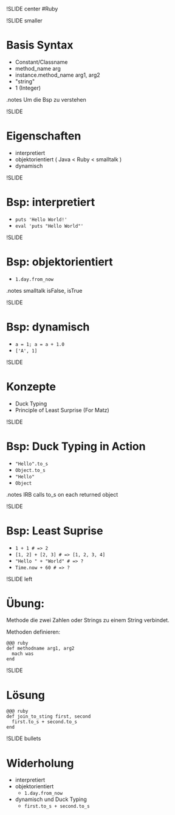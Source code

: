 !SLIDE center
#Ruby

!SLIDE smaller
# Basis Syntax
* Constant/Classname
* method_name arg
* instance.method_name arg1, arg2
* "string"
* 1 (Integer)

.notes Um die Bsp zu verstehen

!SLIDE
# Eigenschaften
 * interpretiert
 * objektorientiert ( Java < Ruby  < smalltalk )
 * dynamisch

!SLIDE
# Bsp: interpretiert
  * `puts 'Hello World!'`
  * `eval 'puts "Hello World"'`

!SLIDE
# Bsp: objektorientiert
* `1.day.from_now`

.notes smalltalk isFalse, isTrue

!SLIDE
# Bsp: dynamisch
  * `a = 1; a = a + 1.0`
  * `['A', 1]`

!SLIDE
# Konzepte
  * Duck Typing
  * Principle of Least Surprise (For Matz)

!SLIDE
# Bsp: Duck Typing in Action
  * `"Hello".to_s`
  * `Object.to_s`
  * `"Hello"`
  * `Object`

.notes IRB calls to_s on each returned object

!SLIDE
# Bsp: Least Suprise
* `1 + 1 # => 2`
* `[1, 2] + [2, 3] # => [1, 2, 3, 4]`
* `"Hello " + "World" # => ?`
* `Time.now + 60 # => ?`


!SLIDE left
# Übung: 

Methode die zwei Zahlen oder Strings zu einem String verbindet. 

Methoden definieren:

    @@@ ruby
    def methodname arg1, arg2
      mach was
    end
!SLIDE
# Lösung

    @@@ ruby
    def join_to_sting first, second
      first.to_s + second.to_s
    end

!SLIDE bullets
# Widerholung
  * interpretiert
  * objektorientiert
    * `1.day.from_now`
  * dynamisch und Duck Typing
    * `first.to_s + second.to_s`



